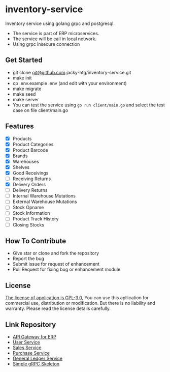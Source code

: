 # inventory-service
Inventory service using golang grpc and postgresql. 
- The service is part of ERP microservices.
- The service will be call in local network.
- Using grpc insecure connection

## Get Started
- git clone git@github.com:jacky-htg/inventory-service.git
- make init
- cp .env.example .env (and edit with your environment)
- make migrate
- make seed
- make server
- You can test the service using `go run client/main.go` and select the test case on file client/main.go

## Features
- [X] Products
- [X] Product Categories
- [X] Product Barcode
- [X] Brands
- [X] Warehouses
- [X] Shelves
- [X] Good Receivings
- [ ] Receiving Returns
- [X] Delivery Orders
- [ ] Delivery Returns
- [ ] Internal Warehouse Mutations
- [ ] External Warehouse Mutations
- [ ] Stock Opname
- [ ] Stock Information
- [ ] Product Track History
- [ ] Closing Stocks

## How To Contribute
- Give star or clone and fork the repository
- Report the bug
- Submit issue for request of enhancement
- Pull Request for fixing bug or enhancement module 

## License
[The license of application is GPL-3.0](https://github.com/jacky-htg/user-service/blob/main/LICENSE), You can use this apllication for commercial use, distribution or modification. But there is no liability and warranty. Please read the license details carefully.

## Link Repository
- [API Gateway for ERP](https://github.com/jacky-htg/api-gateway-service)
- [User Service](https://github.com/jacky-htg/user-service)
- [Sales Service](https://github.com/jacky-htg/sales-service)
- [Purchase Service](https://github.com/jacky-htg/purchase-service)
- [General Ledger Service](https://github.com/jacky-htg/ledger-service)
- [Simple gRPC Skeleton](https://github.com/jacky-htg/grpc-skeleton)
